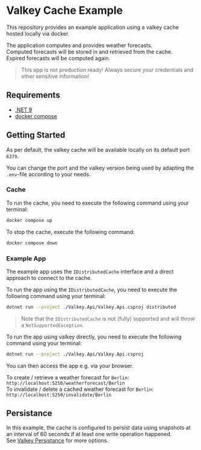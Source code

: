 # Valkey Cache Example

This repository provides an example application using a valkey cache hosted locally via docker.

The application computes and provides weather forecasts.  
Computed forecasts will be stored in and retrieved from the cache.  
Expired forecasts will be computed again.

> This app is not production ready! Always secure your credentials and other sensitive information!

## Requirements

- [.NET 9](https://dotnet.microsoft.com/en-us/download/dotnet/9.0)
- [docker compose](https://docs.docker.com/compose/install/)

## Getting Started

As per default, the valkey cache will be available locally on its default port `6379`.

You can change the port and the valkey version being used by adapting the `.env`-file according to your needs.

### Cache

To run the cache, you need to execute the following command using your terminal:

```sh
docker compose up
```

To stop the cache, execute the following command:

```sh
docker compose down
```

### Example App

The example app uses the `IDistributedCache` interface and a direct approach to connect to the cache.

To run the app using the `IDistributedCache`, you need to execute the following command using your terminal:

```sh
dotnet run --project ./Valkey.Api/Valkey.Api.csproj distributed
```

> Note that the `IDistributedCache` is not (fully) supported and will throw a `NotSupportedException`.

To run the app using valkey directly, you need to execute the following command using your terminal:

```sh
dotnet run --project ./Valkey.Api/Valkey.Api.csproj
```

You can then access the app e.g. via your browser. 

To create / retrieve a weather forecast for `Berlin`: `http://localhost:5250/weatherforecast/Berlin`  
To invalidate / delete a cached weather forecast for `Berlin`: `http://localhost:5250/invalidate/Berlin`

## Persistance

In this example, the cache is configured to persist data using snapshots at an interval of 60 seconds if at least one write operation happened.  
See [Valkey Persistance](https://valkey.io/topics/persistence/) for more options.
